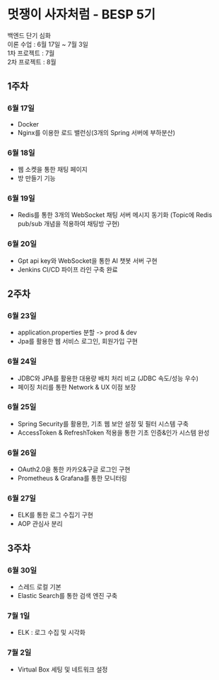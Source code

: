 # 멋쟁이 사자처럼 - BESP 5기
백엔드 단기 심화   
이론 수업 : 6월 17일 ~ 7월 3일  
1차 프로젝트 : 7월   
2차 프로젝트 : 8월

## 1주차
### 6월 17일 
* Docker
* Nginx를 이용한 로드 밸런싱(3개의 Spring 서버에 부하분산)
### 6월 18일 
* 웹 소켓을 통한 채팅 페이지  
* 방 만들기 기능 
### 6월 19일 
* Redis를 통한 3개의 WebSocket 채팅 서버 메시지 동기화 (Topic에 Redis pub/sub 개념을 적용하여 채팅방 구현) 
### 6월 20일 
* Gpt api key와 WebSocket을 통한 AI 챗봇 서버 구현 
* Jenkins CI/CD 파이프 라인 구축 완료
## 2주차
### 6월 23일 
* application.properties 분할 -> prod & dev
* Jpa를 활용한 웹 서비스 로그인, 회원가입 구현
### 6월 24일 
* JDBC와 JPA를 활용한 대용량 배치 처리 비교 (JDBC 속도/성능 우수)
* 페이징 처리를 통한 Network & UX 이점 보장 
### 6월 25일
* Spring Security를 활용한, 기초 웹 보안 설정 및 필터 시스템 구축 
* AccessToken & RefreshToken 적용을 통한 기초 인증&인가 시스템 완성
### 6월 26일 
* OAuth2.0을 통한 카카오&구글 로그인 구현
* Prometheus & Grafana를 통한 모니터링 
### 6월 27일 
* ELK를 통한 로그 수집기 구현 
* AOP 관심사 분리
## 3주차
### 6월 30일 
* 스레드 로컬 기본 
* Elastic Search를 통한 검색 엔진 구축
### 7월 1일 
* ELK : 로그 수집 및 시각화
### 7월 2일
* Virtual Box 세팅 및 네트워크 설정 


